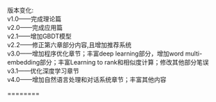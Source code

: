 版本变化:<br />
v1.0——完成理论篇<br />
v2.0——完成应用篇<br />
v2.1——增加GBDT模型<br />
v2.2——修正第六章部分内容,且增加推荐系统<br />
v3.0——增加程序优化章节；丰富deep learning部分，增加word multi-embedding部分；丰富Learning to rank和相似度计算；修改其他部分笔误<br />
v3.1——优化深度学习章节<br />
v4.0——增加自然语言处理和对话系统章节；丰富其他内容<br />

========
